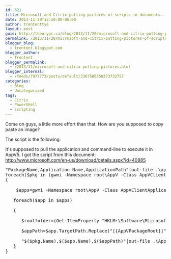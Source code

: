 ```yaml
---
id: 621
title: Microsoft and Citrix putting pictures of scripts in documents...
date: 2013-11-20T12:50:00-06:00
author: trententtye
layout: post
guid: http://theorypc.ca/blog/2013/11/20/microsoft-and-citrix-putting-pictures-of-scripts-in-documents/
permalink: /2013/11/20/microsoft-and-citrix-putting-pictures-of-scripts-in-documents/
blogger_blog:
  - trentent.blogspot.com
blogger_author:
  - Trentent
blogger_permalink:
  - /2013/11/microsoft-and-citrix-putting-pictures.html
blogger_internal:
  - /feeds/7977773/posts/default/3367586350373732757
categories:
  - Blog
  - Uncategorized
tags:
  - Citrix
  - PowerShell
  - scripting
---
```

Come on guys, a little more effort than that. How are you supposed to copy paste an image?

The script is the following:

It's supposed to pull the application and command-line to execute it in AppV5. I got the script from this document:  
<http://www.microsoft.com/en-us/download/details.aspx?id=40885>

<pre class="lang:ps decode:true ">"PackageName,Application Name,ApplicationPath"|out-file .\appPath.txt -Append
foreach($pkg in (gwmi -Namespace root\AppV -Class AppVClientPackage -Filter "IsPublishedGlobally = true"))
{

    $apps=gwmi -Namespace root\AppV -Class AppVClientApplication -Filter "PackageID = '$($pkg.PackageId)' and PackageVersionID = '$($pkg.VersionId)'"

   foreach($app in $apps)

   {

      $rootfolder=(Get-ItemProperty "HKLM:\Software\Microsoft\AppV\Client\Packages\$($app.PackageID)\Versions\$($app.PackageVersionID)\Catalog").Folder

      $appPath=$app.TargetPath.Replace("[{AppVPackageRoot}]",$rootFolder)

      "$($pkg.Name),$($app.Name),$($appPath)"|out-file .\AppPath.txt -Append
   }
}
</pre>

&nbsp;

<!-- AddThis Advanced Settings generic via filter on the_content -->

<!-- AddThis Share Buttons generic via filter on the_content -->